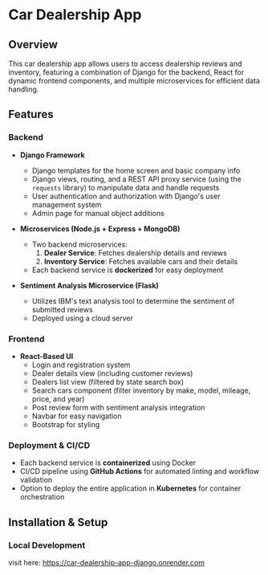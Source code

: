 # Car Dealership App

## Overview

This car dealership app allows users to access dealership reviews and inventory, featuring a combination of Django for the backend, React for dynamic frontend components, and multiple microservices for efficient data handling.

## Features

### Backend

- **Django Framework**

  - Django templates for the home screen and basic company info
  - Django views, routing, and a REST API proxy service (using the `requests` library) to manipulate data and handle requests
  - User authentication and authorization with Django's user management system
  - Admin page for manual object additions

- **Microservices (Node.js + Express + MongoDB)**

  - Two backend microservices:
    1. **Dealer Service**: Fetches dealership details and reviews
    2. **Inventory Service**: Fetches available cars and their details
  - Each backend service is **dockerized** for easy deployment

- **Sentiment Analysis Microservice (Flask)**

  - Utilizes IBM's text analysis tool to determine the sentiment of submitted reviews
  - Deployed using a cloud server

### Frontend

- **React-Based UI**
  - Login and registration system
  - Dealer details view (including customer reviews)
  - Dealers list view (filtered by state search box)
  - Search cars component (filter inventory by make, model, mileage, price, and year)
  - Post review form with sentiment analysis integration
  - Navbar for easy navigation
  - Bootstrap for styling

### Deployment & CI/CD

- Each backend service is **containerized** using Docker
- CI/CD pipeline using **GitHub Actions** for automated linting and workflow validation
- Option to deploy the entire application in **Kubernetes** for container orchestration

## Installation & Setup

### Local Development
 visit here: https://car-dealership-app-django.onrender.com 

